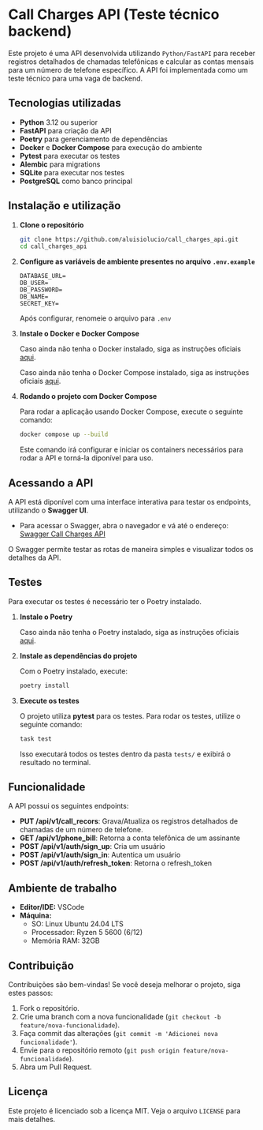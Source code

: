 # Call Charges API (Teste técnico backend)

Este projeto é uma API desenvolvida utilizando `Python/FastAPI` para receber registros detalhados de chamadas telefônicas e calcular as contas mensais para um número de telefone específico. A API foi implementada como um teste técnico para uma vaga de backend.

## Tecnologias utilizadas

- **Python** 3.12 ou superior
- **FastAPI** para criação da API
- **Poetry** para gerenciamento de dependências
- **Docker** e **Docker Compose** para execução do ambiente
- **Pytest** para executar os testes
- **Alembic** para migrations
- **SQLite** para executar nos testes
- **PostgreSQL** como banco principal

## Instalação e utilização

1. **Clone o repositório**

   ```bash
   git clone https://github.com/aluisiolucio/call_charges_api.git
   cd call_charges_api
   ```

2. **Configure as variáveis de ambiente presentes no arquivo `.env.example`**

    ```
    DATABASE_URL=
    DB_USER=
    DB_PASSWORD=
    DB_NAME=
    SECRET_KEY=
    ```
    Após configurar, renomeie o arquivo para `.env`

3. **Instale o Docker e Docker Compose**

    Caso ainda não tenha o Docker instalado, siga as instruções oficiais [aqui](https://docs.docker.com/get-started/get-docker/).

    Caso ainda não tenha o Docker Compose instalado, siga as instruções oficiais [aqui](https://docs.docker.com/compose/install/standalone/).

4. **Rodando o projeto com Docker Compose**

    Para rodar a aplicação usando Docker Compose, execute o seguinte comando:

    ```bash
    docker compose up --build
    ```

    Este comando irá configurar e iniciar os containers necessários para rodar a API e torná-la diponível para uso.

## Acessando a API

A API está diponível com uma interface interativa para testar os endpoints, utilizando o **Swagger UI**.

- Para acessar o Swagger, abra o navegador e vá até o endereço:  
  [Swagger Call Charges API](http://127.0.0.1:8000/docs)

O Swagger permite testar as rotas de maneira simples e visualizar todos os detalhes da API.

## Testes

Para executar os testes é necessário ter o Poetry instalado.

1. **Instale o Poetry**

   Caso ainda não tenha o Poetry instalado, siga as instruções oficiais [aqui](https://python-poetry.org/docs/#installation).

2. **Instale as dependências do projeto**

   Com o Poetry instalado, execute:

   ```bash
   poetry install
   ```

3. **Execute os testes**

    O projeto utiliza **pytest** para os testes. Para rodar os testes, utilize o seguinte comando:

    ```bash
    task test
    ```

    Isso executará todos os testes dentro da pasta `tests/` e exibirá o resultado no terminal.

## Funcionalidade

A API possui os seguintes endpoints:

- **PUT /api/v1/call_recors**: Grava/Atualiza os registros detalhados de chamadas de um número de telefone.
- **GET /api/v1/phone_bill**: Retorna a conta telefônica de um assinante
- **POST /api/v1/auth/sign_up**: Cria um usuário
- **POST /api/v1/auth/sign_in**: Autentica um usuário
- **POST /api/v1/auth/refresh_token**: Retorna o refresh_token

## Ambiente de trabalho

- **Editor/IDE:** VSCode
- **Máquina:**
    - SO: Linux Ubuntu 24.04 LTS
    - Processador: Ryzen 5 5600 (6/12)
    - Memória RAM: 32GB

## Contribuição

Contribuições são bem-vindas! Se você deseja melhorar o projeto, siga estes passos:

1. Fork o repositório.
2. Crie uma branch com a nova funcionalidade (`git checkout -b feature/nova-funcionalidade`).
3. Faça commit das alterações (`git commit -m 'Adicionei nova funcionalidade'`).
4. Envie para o repositório remoto (`git push origin feature/nova-funcionalidade`).
5. Abra um Pull Request.

## Licença

Este projeto é licenciado sob a licença MIT. Veja o arquivo `LICENSE` para mais detalhes.